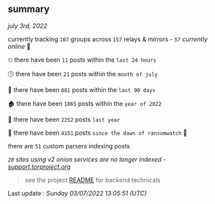 
## summary
_july 3rd, 2022_

currently tracking `107` groups across `157` relays & mirrors - _`57` currently online_ 📡

⏲ there have been `11` posts within the `last 24 hours`

🕓 there have been `21` posts within the `month of july`

📅 there have been `881` posts within the `last 90 days`

🏚 there have been `1865` posts within the `year of 2022`

🚀 there have been `2252` posts `last year`

🦕 there have been `4151` posts `since the dawn of ransomwatch` 🐣

there are `51` custom parsers indexing posts

_`20` sites using v2 onion services are no longer indexed - [support.torproject.org](https://support.torproject.org/onionservices/v2-deprecation/)_

> see the project [README](https://github.com/jmousqueton/ransomwatch#readme) for backend technicals



Last update : _Sunday 03/07/2022 13:05:51 (UTC)_


